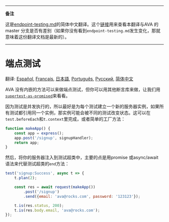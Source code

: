___
**备注**

这是[endpoint-testing.md](https://github.com/sindresorhus/ava/blob/master/docs/recipes/endpoint-testing.md)的简体中文翻译。这个[链接](https://github.com/sindresorhus/ava/compare/master...zhaozhiming:master)用来查看本翻译与AVA 的master 分支是否有差别（如果你没有看到`endpoint-testing.md`发生变化，那就意味着这份翻译文档是最新的）。
___

# 端点测试

翻译: [Español](https://github.com/sindresorhus/ava-docs/blob/master/es_ES/docs/recipes/endpoint-testing.md), [Français](https://github.com/sindresorhus/ava-docs/blob/master/fr_FR/docs/recipes/endpoint-testing.md), [日本語](https://github.com/sindresorhus/ava-docs/blob/master/ja_JP/docs/recipes/endpoint-testing.md), [Português](https://github.com/sindresorhus/ava-docs/blob/master/pt_BR/docs/recipes/endpoint-testing.md), [Русский](https://github.com/sindresorhus/ava-docs/blob/master/ru_RU/docs/recipes/endpoint-testing.md), [简体中文](https://github.com/sindresorhus/ava-docs/blob/master/zh_CN/docs/recipes/endpoint-testing.md)

AVA 没有内嵌的方法可以来做端点测试，但你可以用其他断言库来做，让我们用[`supertest-as-promised`](https://github.com/WhoopInc/supertest-as-promised)来看看。

因为测试是并发执行的，所以最好是为每个测试建立一个新的服务器实例，如果所有测试都引用同一个实例，那实例可能会被不同的测试改变状态。这可以在`test.beforeEach`和`t.context`里完成，或者简单的工厂方法：

```js
function makeApp() {
    const app = express();
    app.post('/signup', signupHandler);
    return app;
}
```

然后，将你的服务器注入到测试超类中，主要的点是用promise 或async/await 语法来代替测试超类的`end`方法：

```js
test('signup:Success', async t => {
    t.plan(2);

    const res = await request(makeApp())
        .post('/signup')
        .send({email: 'ava@rocks.com', password: '123123'});

    t.is(res.status, 200);
    t.is(res.body.email, 'ava@rocks.com');
});
```

